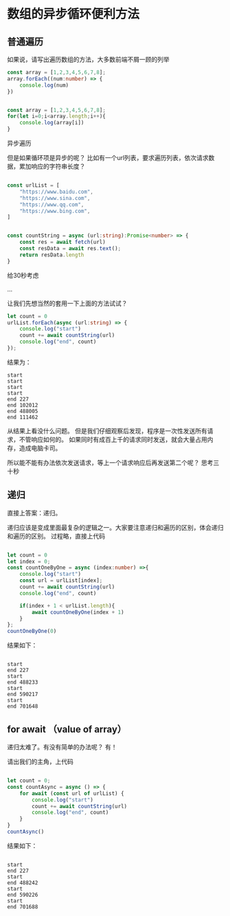 # 数组的异步循环便利方法


## 普通遍历

如果说，请写出遍历数组的方法，大多数前端不屑一顾的列举

```typescript
const array = [1,2,3,4,5,6,7,8];
array.forEach((num:number) => {
    console.log(num)
})


const array = [1,2,3,4,5,6,7,8];
for(let i=0;i<array.length;i++){
    console.log(array[i])
}
```

异步遍历

但是如果循环项是异步的呢？
比如有一个url列表，要求遍历列表，依次请求数据，累加响应的字符串长度？

```typescript

const urlList = [
    "https://www.baidu.com",
    "https://www.sina.com",
    "https://www.qq.com",
    "https://www.bing.com",
]


const countString = async (url:string):Promise<number> => {
    const res = await fetch(url)
    const resData = await res.text();
    return resData.length
}

```

给30秒考虑

...

让我们先想当然的套用一下上面的方法试试？


```typescript
let count = 0
urlList.forEach(async (url:string) => {
    console.log("start")
    count += await countString(url)
    console.log("end", count)
});
```

结果为：


```
start
start
start
start
end 227
end 102012
end 488005
end 111462
```

从结果上看没什么问题。
但是我们仔细观察后发现，程序是一次性发送所有请求，不管响应如何的。
如果同时有成百上千的请求同时发送，就会大量占用内存，造成电脑卡司。

所以能不能有办法依次发送请求，等上一个请求响应后再发送第二个呢？
思考三十秒


## 递归

直接上答案：递归。


递归应该是变成里面最复杂的逻辑之一。大家要注意递归和遍历的区别，体会递归和遍历的区别。
过程略，直接上代码



```typescript

let count = 0
let index = 0;
const countOneByOne = async (index:number) =>{
    console.log("start")
    const url = urlList[index];
    count += await countString(url)
    console.log("end", count)

    if(index + 1 < urlList.length){
        await countOneByOne(index + 1)
    }
};
countOneByOne(0)
```

结果如下：

```

start
end 227
start
end 488233
start
end 590217
start
end 701648

```


## for await （value of array）

递归太难了。有没有简单的办法呢？
有！

请出我们的主角，上代码

```typescript

let count = 0;
const countAsync = async () => {
    for await (const url of urlList) {
        console.log("start")
        count += await countString(url)
        console.log("end", count)
    }
}
countAsync()

```

结果如下：

```

start
end 227
start
end 488242
start
end 590226
start
end 701688
```



